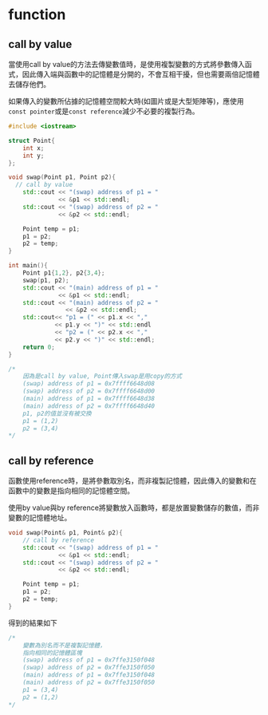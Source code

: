 # function

## call by value

當使用call by value的方法去傳變數值時，是使用複製變數的方式將參數傳入函式，因此傳入端與函數中的記憶體是分開的，不會互相干擾，但也需要兩倍記憶體去儲存他們。

如果傳入的變數所佔據的記憶體空間較大時\(如圖片或是大型矩陣等\)，應使用`const pointer`或是`const reference`減少不必要的複製行為。

```cpp
#include <iostream>

struct Point{
    int x;
    int y;
};

void swap(Point p1, Point p2){
  // call by value
	std::cout << "(swap) address of p1 = " 
	          << &p1 << std::endl;
	std::cout << "(swap) address of p2 = " 
	          << &p2 << std::endl;

    Point temp = p1;
    p1 = p2;
    p2 = temp;
}

int main(){
    Point p1{1,2}, p2{3,4};
    swap(p1, p2);
    std::cout << "(main) address of p1 = " 
              << &p1 << std::endl;
  	std::cout << "(main) address of p2 = " 
	            << &p2 << std::endl;
    std::cout<< "p1 = (" << p1.x << "," 
             << p1.y << ")" << std::endl 
             << "p2 = (" << p2.x << "," 
             << p2.y << ")" << std::endl;
    return 0;
}

/*
	因為是call by value, Point傳入swap是用copy的方式
	(swap) address of p1 = 0x7ffff6648d08
	(swap) address of p2 = 0x7ffff6648d00
	(main) address of p1 = 0x7ffff6648d38
	(main) address of p2 = 0x7ffff6648d40
	p1, p2的值並沒有被交換
	p1 = (1,2)
	p2 = (3,4)
*/
```

## call by reference

函數使用reference時，是將參數取別名，而非複製記憶體，因此傳入的變數和在函數中的變數是指向相同的記憶體空間。

使用by value與by reference將變數放入函數時，都是放置變數儲存的數值，而非變數的記憶體地址。

```cpp
void swap(Point& p1, Point& p2){
    // call by reference
    std::cout << "(swap) address of p1 = " 
	          << &p1 << std::endl;
    std::cout << "(swap) address of p2 = " 
	          << &p2 << std::endl;

    Point temp = p1;
    p1 = p2;
    p2 = temp;
}
```

得到的結果如下

```cpp
/*
	變數為別名而不是複製記憶體，
	指向相同的記憶體區塊
	(swap) address of p1 = 0x7ffe3150f048
	(swap) address of p2 = 0x7ffe3150f050
	(main) address of p1 = 0x7ffe3150f048
	(main) address of p2 = 0x7ffe3150f050
	p1 = (3,4)
	p2 = (1,2)
*/
```

